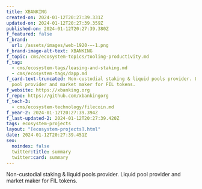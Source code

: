 ```yaml
---
title: XBANKING
created-on: 2024-01-12T20:27:39.331Z
updated-on: 2024-01-12T20:27:39.359Z
published-on: 2024-01-12T20:27:39.380Z
f_featured: false
f_brand:
  url: /assets/images/web-1920-–-1.png
f_brand-image-alt-text: XBANKING
f_topic: cms/ecosystem-topics/tooling-productivity.md
f_tag:
  - cms/ecosystem-tags/leasing-and-staking.md
  - cms/ecosystem-tags/dapp.md
f_card-text-truncated: Non-custodial staking & liquid pools provider. Liquid
  pool provider and market maker for FIL tokens.
f_website: https://xbanking.org
f_repo: https://github.com/xbankingorg
f_tech-3:
  - cms/ecosystem-technology/filecoin.md
f_year-2: 2024-01-12T20:27:39.394Z
f_last-updated-2: 2024-01-12T20:27:39.420Z
tags: ecosystem-projects
layout: "[ecosystem-projects].html"
date: 2024-01-12T20:27:39.451Z
seo:
  noindex: false
  twitter:title: summary
  twitter:card: summary
---
```

Non-custodial staking & liquid pools provider. Liquid pool provider and market maker for FIL tokens.